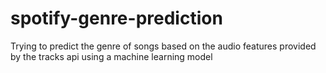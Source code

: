 # spotify-genre-prediction
Trying to predict the genre of songs based on the audio features provided by the tracks api using a machine learning model
